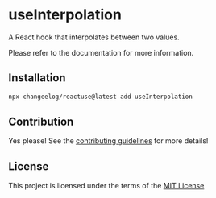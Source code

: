 # useInterpolation

A React hook that interpolates between two values.

Please refer to the documentation for more information.

## Installation

```bash
npx changeelog/reactuse@latest add useInterpolation
```

## Contribution

Yes please! See the [contributing guidelines](/CONTRIBUTING.md) for more details!

## License

This project is licensed under the terms of the [MIT License](/LICENSE)

